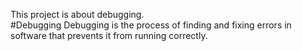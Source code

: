  This project is about debugging.	
#Debugging
Debugging is the process of finding and fixing errors in software that prevents it from running correctly.


